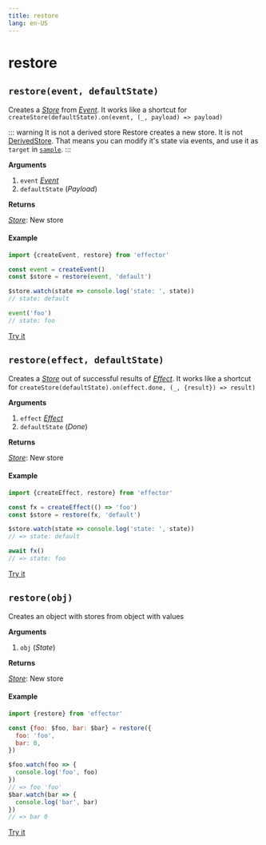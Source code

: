 ```yaml
---
title: restore
lang: en-US
---
```


# restore

## `restore(event, defaultState)`

Creates a [_Store_](/api/effector/Store.md) from [_Event_](/api/effector/Event.md).
It works like a shortcut for `createStore(defaultState).on(event, (_, payload) => payload)`

::: warning It is not a derived store
Restore creates a new store. It is not [DerivedStore](/api/effector/Store.md#derived-store). That means you can modify it's state via events, and use it as `target` in [`sample`](/api/effector/sample.md).
:::

**Arguments**

1. `event` [_Event_](/api/effector/Event.md)
2. `defaultState` (_Payload_)

**Returns**

[_Store_](/api/effector/Store.md): New store

#### Example

```js
import {createEvent, restore} from 'effector'

const event = createEvent()
const $store = restore(event, 'default')

$store.watch(state => console.log('state: ', state))
// state: default

event('foo')
// state: foo
```

[Try it](https://share.effector.dev/MGGQnTlQ)

## `restore(effect, defaultState)`

Creates a [_Store_](/api/effector/Store.md) out of successful results of [_Effect_](/api/effector/Effect.md).
It works like a shortcut for `createStore(defaultState).on(effect.done, (_, {result}) => result)`

**Arguments**

1. `effect` [_Effect_](/api/effector/Effect.md)
2. `defaultState` (_Done_)

**Returns**

[_Store_](/api/effector/Store.md): New store

#### Example

```js
import {createEffect, restore} from 'effector'

const fx = createEffect(() => 'foo')
const $store = restore(fx, 'default')

$store.watch(state => console.log('state: ', state))
// => state: default

await fx()
// => state: foo
```

[Try it](https://share.effector.dev/tP6RQsri)

## `restore(obj)`

Creates an object with stores from object with values

**Arguments**

1. `obj` (_State_)

**Returns**

[_Store_](/api/effector/Store.md): New store

#### Example

```js
import {restore} from 'effector'

const {foo: $foo, bar: $bar} = restore({
  foo: 'foo',
  bar: 0,
})

$foo.watch(foo => {
  console.log('foo', foo)
})
// => foo 'foo'
$bar.watch(bar => {
  console.log('bar', bar)
})
// => bar 0
```

[Try it](https://share.effector.dev/NQX0kotI)
